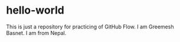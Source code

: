 # hello-world
This is just a repository for practicing of GitHub Flow. 
I am Greemesh Basnet. I am from Nepal. 
